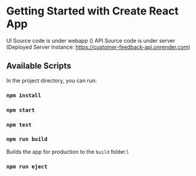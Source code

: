 # Getting Started with Create React App

UI Source code is under webapp ()
API Source code is under server (Deployed Server Instance: https://customer-feedback-api.onrender.com)

## Available Scripts

In the project directory, you can run:

### `npm install`

### `npm start`

### `npm test`

### `npm run build`

Builds the app for production to the `build` folder.\
### `npm run eject`
